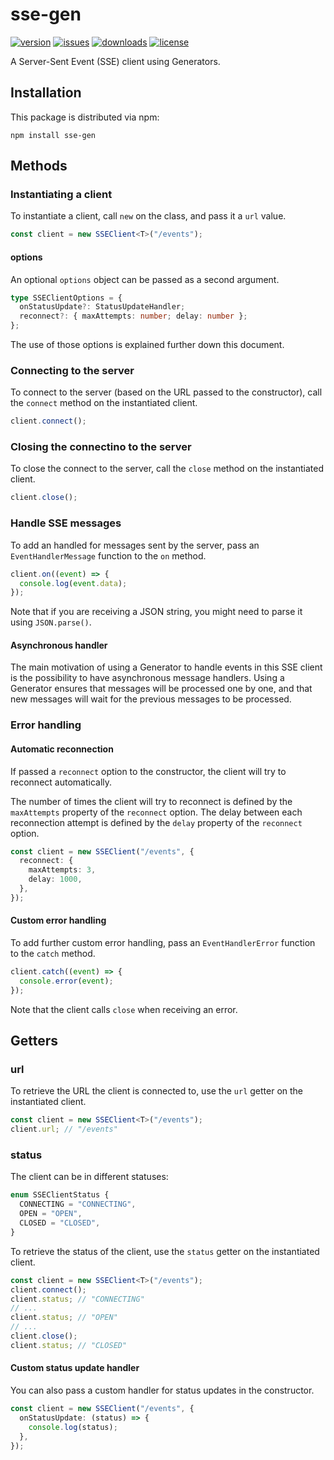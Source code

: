 # sse-gen

[![version](https://img.shields.io/npm/v/sse-gen.svg)](http://npm.im/sse-gen)
[![issues](https://img.shields.io/github/issues-raw/antoniovdlc/sse-gen.svg)](https://github.com/sse-gen/issues)
[![downloads](https://img.shields.io/npm/dt/sse-gen.svg)](http://npm.im/sse-gen)
[![license](https://img.shields.io/npm/l/sse-gen.svg)](http://opensource.org/licenses/MIT)

A Server-Sent Event (SSE) client using Generators.

## Installation

This package is distributed via npm:

```
npm install sse-gen
```

## Methods

### Instantiating a client

To instantiate a client, call `new` on the class, and pass it a `url` value.

```ts
const client = new SSEClient<T>("/events");
```

#### options

An optional `options` object can be passed as a second argument.

```ts
type SSEClientOptions = {
  onStatusUpdate?: StatusUpdateHandler;
  reconnect?: { maxAttempts: number; delay: number };
};
```

The use of those options is explained further down this document.

### Connecting to the server

To connect to the server (based on the URL passed to the constructor), call the `connect` method on the instantiated client.

```ts
client.connect();
```

### Closing the connectino to the server

To close the connect to the server, call the `close` method on the instantiated client.

```ts
client.close();
```

### Handle SSE messages

To add an handled for messages sent by the server, pass an `EventHandlerMessage` function to the `on` method.

```ts
client.on((event) => {
  console.log(event.data);
});
```

Note that if you are receiving a JSON string, you might need to parse it using `JSON.parse()`.

#### Asynchronous handler

The main motivation of using a Generator to handle events in this SSE client is the possibility to have asynchronous message handlers. Using a Generator ensures that messages will be processed one by one, and that new messages will wait for the previous messages to be processed.

### Error handling

#### Automatic reconnection

If passed a `reconnect` option to the constructor, the client will try to reconnect automatically.

The number of times the client will try to reconnect is defined by the `maxAttempts` property of the `reconnect` option. The delay between each reconnection attempt is defined by the `delay` property of the `reconnect` option.

```ts
const client = new SSEClient("/events", {
  reconnect: {
    maxAttempts: 3,
    delay: 1000,
  },
});
```

#### Custom error handling

To add further custom error handling, pass an `EventHandlerError` function to the `catch` method.

```ts
client.catch((event) => {
  console.error(event);
});
```

Note that the client calls `close` when receiving an error.

## Getters

### url

To retrieve the URL the client is connected to, use the `url` getter on the instantiated client.

```ts
const client = new SSEClient<T>("/events");
client.url; // "/events"
```

### status

The client can be in different statuses:

```ts
enum SSEClientStatus {
  CONNECTING = "CONNECTING",
  OPEN = "OPEN",
  CLOSED = "CLOSED",
}
```

To retrieve the status of the client, use the `status` getter on the instantiated client.

```ts
const client = new SSEClient<T>("/events");
client.connect();
client.status; // "CONNECTING"
// ...
client.status; // "OPEN"
// ...
client.close();
client.status; // "CLOSED"
```

#### Custom status update handler

You can also pass a custom handler for status updates in the constructor.
```ts
const client = new SSEClient("/events", {
  onStatusUpdate: (status) => {
    console.log(status);
  },
});
```
